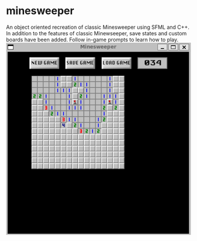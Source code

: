 # minesweeper
An object oriented recreation of classic Minesweeper using SFML and C++. In addition to the features of classic Minewseeper, save states and custom boards have been added. Follow in-game prompts to learn how to play.
![Minesweeper](minesweeper.png)
